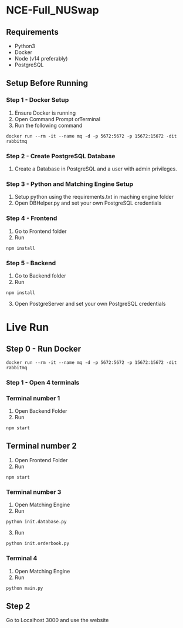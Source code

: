 # NCE-Full_NUSwap

## Requirements
- Python3
- Docker
- Node (v14 preferably)
- PostgreSQL

## Setup Before Running
### Step 1 - Docker Setup
1. Ensure Docker is running 
2. Open Command Prompt orTerminal
3. Run the following command
```
docker run --rm -it --name mq -d -p 5672:5672 -p 15672:15672 -dit rabbitmq
```
### Step 2 - Create PostgreSQL Database
1. Create a Database in PostgreSQL and a user with admin privileges.

### Step 3 - Python and Matching Engine Setup
1. Setup python using the requirements.txt in maching engine folder
2. Open DBHelper.py and set your own PostgreSQL credentials

### Step 4 - Frontend
1. Go to Frontend folder
2. Run
```
npm install
```

### Step 5 - Backend
1. Go to Backend folder
2. Run
```
npm install
```
3. Open PostgreServer and set your own PostgreSQL credentials
# Live Run

## Step 0 - Run Docker
```
docker run --rm -it --name mq -d -p 5672:5672 -p 15672:15672 -dit rabbitmq
```
### Step 1 - Open 4 terminals

### Terminal number 1
1. Open Backend Folder
2. Run 
```
npm start
```
## Terminal number 2
1. Open Frontend Folder
2. Run 
```
npm start
```

### Terminal number 3
1. Open Matching Engine
2. Run 
```
python init.database.py
```
3. Run
```
python init.orderbook.py
```

### Terminal 4
1. Open Matching Engine
2. Run 
```
python main.py
```

## Step 2
Go to Localhost 3000 and use the website





